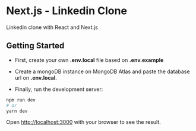 # Next.js - Linkedin Clone
Linkedin clone with React and Next.js

## Getting Started

- First, create your own **.env.local** file based on **.env.example**

- Create a mongoDB instance on MongoDB Atlas and paste the database url on **.env.local**.

- Finally, run the development server:

```bash
npm run dev
# or
yarn dev
```

Open [http://localhost:3000](http://localhost:3000) with your browser to see the result.
